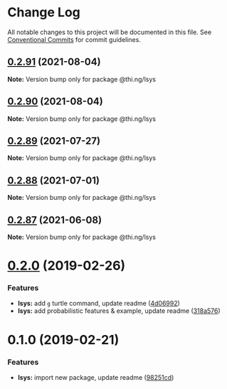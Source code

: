 # Change Log

All notable changes to this project will be documented in this file.
See [Conventional Commits](https://conventionalcommits.org) for commit guidelines.

## [0.2.91](https://github.com/thi-ng/umbrella/compare/@thi.ng/lsys@0.2.90...@thi.ng/lsys@0.2.91) (2021-08-04)

**Note:** Version bump only for package @thi.ng/lsys





## [0.2.90](https://github.com/thi-ng/umbrella/compare/@thi.ng/lsys@0.2.89...@thi.ng/lsys@0.2.90) (2021-08-04)

**Note:** Version bump only for package @thi.ng/lsys





## [0.2.89](https://github.com/thi-ng/umbrella/compare/@thi.ng/lsys@0.2.88...@thi.ng/lsys@0.2.89) (2021-07-27)

**Note:** Version bump only for package @thi.ng/lsys





## [0.2.88](https://github.com/thi-ng/umbrella/compare/@thi.ng/lsys@0.2.87...@thi.ng/lsys@0.2.88) (2021-07-01)

**Note:** Version bump only for package @thi.ng/lsys





## [0.2.87](https://github.com/thi-ng/umbrella/compare/@thi.ng/lsys@0.2.86...@thi.ng/lsys@0.2.87) (2021-06-08)

**Note:** Version bump only for package @thi.ng/lsys





# [0.2.0](https://github.com/thi-ng/umbrella/compare/@thi.ng/lsys@0.1.0...@thi.ng/lsys@0.2.0) (2019-02-26)

### Features

* **lsys:** add `g` turtle command, update readme ([4d06992](https://github.com/thi-ng/umbrella/commit/4d06992))
* **lsys:** add probabilistic features & example, update readme ([318a576](https://github.com/thi-ng/umbrella/commit/318a576))

# 0.1.0 (2019-02-21)

### Features

* **lsys:** import new package, update readme ([98251cd](https://github.com/thi-ng/umbrella/commit/98251cd))
